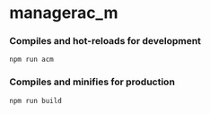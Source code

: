 # managerac_m

### Compiles and hot-reloads for development
```
npm run acm
```

### Compiles and minifies for production
```
npm run build
```
